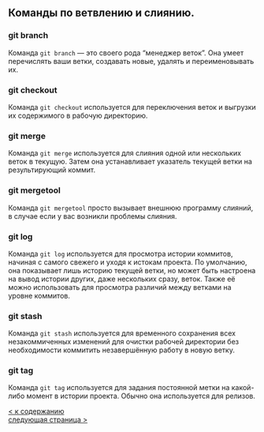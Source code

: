 ## Команды по ветвлению и слиянию.  

### git branch

Команда `git branch` — это своего рода “менеджер веток”. Она умеет перечислять ваши ветки, создавать новые, удалять и переименовывать их.
### git checkout

Команда `git checkout` используется для переключения веток и выгрузки их содержимого в рабочую директорию.
### git merge

Команда `git merge` используется для слияния одной или нескольких веток в текущую. Затем она устанавливает указатель текущей ветки на результирующий коммит.
### git mergetool

Команда `git mergetool` просто вызывает внешнюю программу слияний, в случае если у вас возникли проблемы слияния.
### git log

Команда `git log` используется для просмотра истории коммитов, начиная с самого свежего и уходя к истокам проекта. По умолчанию, она показывает лишь историю текущей ветки, но может быть настроена на вывод истории других, даже нескольких сразу, веток. Также её можно использовать для просмотра различий между ветками на уровне коммитов.
### git stash

Команда `git stash` используется для временного сохранения всех незакоммиченных изменений для очистки рабочей директории без необходимости коммитить незавершённую работу в новую ветку.
### git tag

Команда `git tag` используется для задания постоянной метки на какой-либо момент в истории проекта. Обычно она используется для релизов.  
  
[< к содержанию](readme.md)  
[следующая страница >](5.joint_work.md)